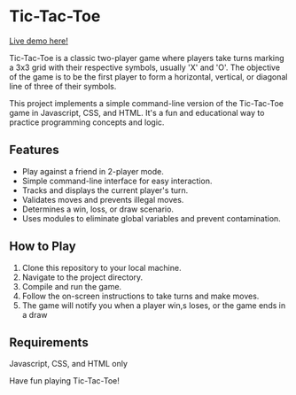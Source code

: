 # Tic-Tac-Toe

[Live demo here!](https://nzxzn.github.io/tic-tac-toe/)

Tic-Tac-Toe is a classic two-player game where players take turns marking a 3x3 grid with their respective symbols, usually 'X' and 'O'. The objective of the game is to be the first player to form a horizontal, vertical, or diagonal line of three of their symbols.

This project implements a simple command-line version of the Tic-Tac-Toe game in Javascript, CSS, and HTML. It's a fun and educational way to practice programming concepts and logic.

## Features

- Play against a friend in 2-player mode.
- Simple command-line interface for easy interaction.
- Tracks and displays the current player's turn.
- Validates moves and prevents illegal moves.
- Determines a win, loss, or draw scenario.
- Uses modules to eliminate global variables and prevent contamination.

## How to Play

1. Clone this repository to your local machine.
2. Navigate to the project directory.
3. Compile and run the game.
4. Follow the on-screen instructions to take turns and make moves.
5. The game will notify you when a player win,s loses, or the game ends in a draw

## Requirements
Javascript, CSS, and HTML only


Have fun playing Tic-Tac-Toe!



